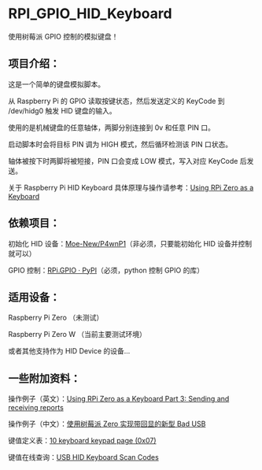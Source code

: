 # RPI_GPIO_HID_Keyboard
使用树莓派 GPIO 控制的模拟键盘！

## 项目介绍：

这是一个简单的键盘模拟脚本。

从 Raspberry Pi 的 GPIO 读取按键状态，然后发送定义的 KeyCode 到 /dev/hidg0 触发 HID 键盘的输入。

使用的是机械键盘的任意轴体，两脚分别连接到 0v 和任意 PIN 口。

启动脚本时会将目标 PIN 调为 HIGH 模式，然后循环检测该 PIN 口状态。

轴体被按下时两脚将被短接，PIN 口会变成 LOW 模式，写入对应 KeyCode 后发送。

关于 Raspberry Pi HID Keyboard 具体原理与操作请参考：[Using RPi Zero as a Keyboard](https://www.rmedgar.com/blog/using-rpi-zero-as-keyboard-setup-and-device-definition)


## 依赖项目：

初始化 HID 设备：[Moe-New/P4wnP1](https://github.com/Moe-New/P4wnP1)（非必须，只要能初始化 HID 设备并控制就可以）

GPIO 控制：[RPi.GPIO · PyPI](https://pypi.org/project/RPi.GPIO/)（必须，python 控制 GPIO 的库）


## 适用设备：

Raspberry Pi Zero （未测试）

Raspberry Pi Zero W （当前主要测试环境）

或者其他支持作为 HID Device 的设备...


## 一些附加资料：

操作例子（英文）：[Using RPi Zero as a Keyboard Part 3: Sending and receiving reports](https://www.rmedgar.com/blog/using-rpi-zero-as-keyboard-send-reports)

操作例子（中文）：[使用树莓派 Zero 实现带回显的新型 Bad USB](http://shumeipai.nxez.com/2018/06/26/using-raspberry-pi-zero-to-implement-new-bad-usb-with-echo.html)

键值定义表：[10 keyboard keypad page (0x07)](http://d1.amobbs.com/bbs_upload782111/files_47/ourdev_692986N5FAHU.pdf)

键值在线查询：[USB HID Keyboard Scan Codes](https://serverhelfer.de/usb-hid-keyboard-scan-codes/)

